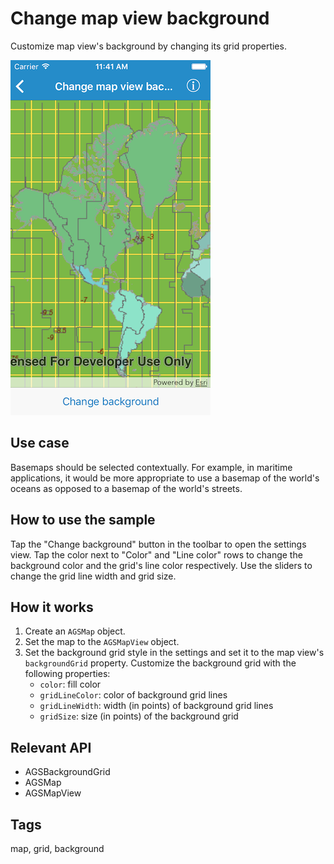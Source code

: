 # Change map view background

Customize map view's background by changing its grid properties.

![Image of change map view background](change-map-view-background.png)

## Use case

Basemaps should be selected contextually. For example, in maritime applications, it would be more appropriate to use a basemap of the world's oceans as opposed to a basemap of the world's streets.

## How to use the sample

Tap the "Change background" button in the toolbar to open the settings view. Tap the color next to "Color" and "Line color" rows to change the background color and the grid's line color respectively. Use the sliders to change the grid line width and grid size.

## How it works

1. Create an `AGSMap` object.
2. Set the map to the `AGSMapView` object.
3. Set the background grid style in the settings and set it to the map view's `backgroundGrid` property. Customize the background grid with the following properties:
    * `color`: fill color
    * `gridLineColor`: color of background grid lines
    * `gridLineWidth`: width (in points) of background grid lines
    * `gridSize`: size (in points) of the background grid

## Relevant API

* AGSBackgroundGrid
* AGSMap
* AGSMapView

## Tags

map, grid, background
